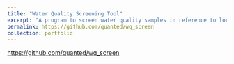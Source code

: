```yaml
---
title: "Water Quality Screening Tool"
excerpt: "A program to screen water quality samples in reference to location-based criteria (currently only metals in SW USA) <br/><img src='/images/500x300.png'>"
permalink: https://github.com/quanted/wq_screen
collection: portfolio
---
```


https://github.com/quanted/wq_screen
